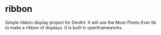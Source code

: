 ribbon
======

Simple ribbon display project for DevArt. It will use the Most-Pixels-Ever lib to make a ribbon of displays. It is built in openframeworks.

